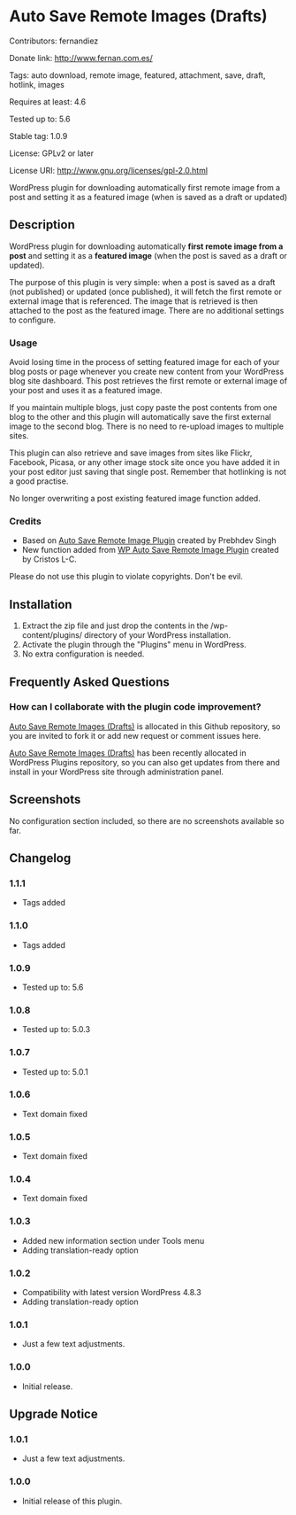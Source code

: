 # Auto Save Remote Images (Drafts) #

Contributors: fernandiez

Donate link: http://www.fernan.com.es/

Tags: auto download, remote image, featured, attachment, save, draft, hotlink, images

Requires at least: 4.6

Tested up to: 5.6

Stable tag: 1.0.9

License: GPLv2 or later

License URI: http://www.gnu.org/licenses/gpl-2.0.html

WordPress plugin for downloading automatically first remote image from a post and setting it as a featured image (when is saved as a draft or updated)

## Description ##

WordPress plugin for downloading automatically **first remote image from a post** and setting it as a **featured image** (when the post is saved as a draft or updated).

The purpose of this plugin is very simple: when a post is saved as a draft (not published) or updated (once published), it will fetch the first remote or external image that is referenced. The image that is retrieved is then attached to the post as the featured image. There are no additional settings to configure.

### Usage ###

Avoid losing time in the process of setting featured image for each of your blog posts or page whenever you create new content from your WordPress blog site dashboard. This post retrieves the first remote or external image of your post and uses it as a featured image.

If you maintain multiple blogs, just copy paste the post contents from one blog to the other and this plugin will automatically save the first external image to the second blog. There is no need to re-upload images to multiple sites.

This plugin can also retrieve and save images from sites like Flickr, Facebook, Picasa, or any other image stock site once you have added it in your post editor just saving that single post. Remember that hotlinking is not a good practise.

No longer overwriting a post existing featured image function added.

### Credits ###

* Based on [Auto Save Remote Image Plugin](https://wordpress.org/plugins/auto-save-remote-images/) created by Prebhdev Singh
* New function added from [WP Auto Save Remote Image Plugin](https://github.com/cristoslc/wp-auto-save-remote-image) created by Cristos L-C.

Please do not use this plugin to violate copyrights. Don't be evil.

## Installation ##

1. Extract the zip file and just drop the contents in the /wp-content/plugins/ directory of your WordPress installation.
2. Activate the plugin through the "Plugins" menu in WordPress.
2. No extra configuration is needed.

## Frequently Asked Questions ##

### How can I collaborate with the plugin code improvement? #

[Auto Save Remote Images (Drafts)](https://github.com/fernandiez/auto-save-remote-images-drafts/) is allocated in this Github repository, so you are invited to fork it or add new request or comment issues here.

[Auto Save Remote Images (Drafts)](https://github.com/fernandiez/auto-save-remote-images-drafts/) has been recently allocated in WordPress Plugins repository, so you can also get updates from there and install in your WordPress site through administration panel.

## Screenshots ##

No configuration section included, so there are no screenshots available so far.

## Changelog ##

### 1.1.1 ###

* Tags added

### 1.1.0 ###

* Tags added

### 1.0.9 ###

* Tested up to: 5.6

### 1.0.8 ###

* Tested up to: 5.0.3

### 1.0.7 ###

* Tested up to: 5.0.1

### 1.0.6 ###

* Text domain fixed


### 1.0.5 ###

* Text domain fixed

### 1.0.4 ###

* Text domain fixed

### 1.0.3 ###

* Added new information section under Tools menu
* Adding translation-ready option

### 1.0.2 ###

* Compatibility with latest version WordPress 4.8.3
* Adding translation-ready option

### 1.0.1 ###
* Just a few text adjustments.

### 1.0.0 ###
* Initial release.

## Upgrade Notice ##

### 1.0.1 ###
* Just a few text adjustments.

### 1.0.0 ###
* Initial release of this plugin.
